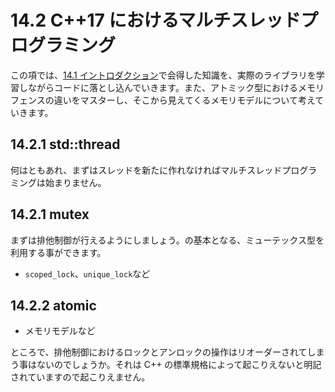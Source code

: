 # 14.2 C++17 におけるマルチスレッドプログラミング

この項では、[14.1 イントロダクション](/Chap14/multithread_intro.md)で会得した知識を、実際のライブラリを学習しながらコードに落とし込んでいきます。また、アトミック型におけるメモリフェンスの違いをマスターし、そこから見えてくるメモリモデルについて考えていきます。

## 14.2.1 std::thread
何はともあれ、まずはスレッドを新たに作れなければマルチスレッドプログラミングは始まりません。

## 14.2.1 mutex
まずは排他制御が行えるようにしましょう。の基本となる、ミューテックス型を利用する事ができます。

* `scoped_lock`、`unique_lock`など

## 14.2.2 atomic

* メモリモデルなど


ところで、排他制御におけるロックとアンロックの操作はリオーダーされてしまう事はないのでしょうか。それは C++ の標準規格によって起こりえないと明記されていますので起こりえません。
